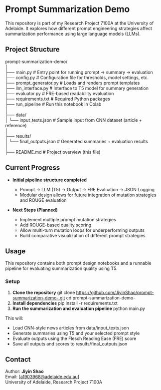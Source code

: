 # Prompt Summarization Demo

This repository is part of my Research Project 7100A at the University of Adelaide. It explores how different prompt engineering strategies affect summarization performance using large language models (LLMs).

## Project Structure

prompt-summarization-demo/<br>
│<br>
├── main.py # Entry point for running prompt → summary → evaluation<br>
├── config.py # Configuration file for thresholds, model settings, etc.<br>
├── prompt_generator.py # Loads and renders prompt templates<br>
├── llm_interface.py # Interface to T5 model for summary generation<br>
├── evaluator.py # FRE-based readability evaluation<br>
├── requirements.txt # Required Python packages<br>
├── run_pipeline # Run this notebook in Colab<br>
│<br>
├── data/<br>
│ └── input_texts.json # Sample input from CNN dataset (article + reference)<br>
│<br>
├── results/<br>
│ └── final_outputs.json # Generated summaries + evaluation results<br>
│<br>
├── README.md # Project overview (this file)<br>

## Current Progress

- **Initial pipeline structure completed**  
  - Prompt → LLM (T5) → Output → FRE Evaluation → JSON Logging
  - Modular design allows for future integration of mutation strategies and ROUGE evaluation

- **Next Steps (Planned)**  
  - Implement multiple prompt mutation strategies  
  - Add ROUGE-based quality scoring  
  - Allow multi-turn mutation loops for underperforming outputs  
  - Build comparative visualization of different prompt strategies

## Usage

This repository contains both prompt design notebooks and a runnable pipeline for evaluating summarization quality using T5.

### Setup

1. **Clone the repository**
   git clone https://github.com/JiyinShao/prompt-summarization-demo-.git
   cd prompt-summarization-demo-
2. **Install dependencies**
   pip install -r requirements.txt
3. **Run the summarization and evaluation pipeline**
   python main.py

This will:
 - Load CNN-style news articles from data/input_texts.json
 - Generate summaries using T5 and your selected prompt style
 - Evaluate outputs using the Flesch Reading Ease (FRE) score
 - Save all outputs and scores to results/final_outputs.json

## Contact

Author: **Jiyin Shao**  
Email: [a1903968@adelaide.edu.au]  
University of Adelaide, Research Project 7100A
